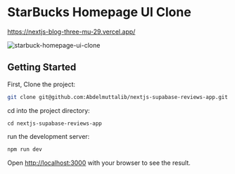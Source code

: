 # StarBucks Homepage UI Clone
https://nextjs-blog-three-mu-29.vercel.app/

![starbuck-homepage-ui-clone](https://user-images.githubusercontent.com/54845047/199564204-5fa06418-1dc3-4c17-82f1-e2375047e1b3.png)


## Getting Started

First, Clone the project:
```bash
git clone git@github.com:Abdelmuttalib/nextjs-supabase-reviews-app.git
```
cd into the project directory:
```
cd nextjs-supabase-reviews-app
```
run the development server:

```bash
npm run dev
```

Open [http://localhost:3000](http://localhost:3000) with your browser to see the result.
